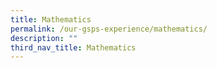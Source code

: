 ```yaml
---
title: Mathematics
permalink: /our-gsps-experience/mathematics/
description: ""
third_nav_title: Mathematics
---
```

